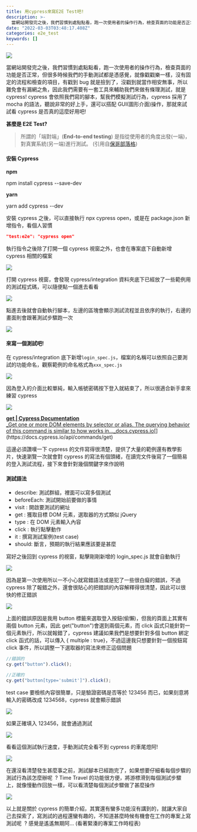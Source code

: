 ```yaml
---
title: 用cypress來寫E2E Test吧!
description: >-
  當網站開發完之後，我們習慣到處點點看，跑一次使用者的操作行為，檢查頁面的功能是否正常，但很多時候我們的手動測試都是憑感覺，就像戳戳樂一樣，沒有固定的流程和檢查的項目，有戳到bug就是撿到了，沒戳到就當作相安無事，所以難免會有漏網之魚，因此我們需要有一套工具來輔助我們來做有條理測試…
date: "2022-03-03T03:48:17.408Z"
categories: e2e_test
keywords: []
---
```


![](/img/1__j7ih2zzcCyifrZJ2lOy0FQ.png)

當網站開發完之後，我們習慣到處點點看，跑一次使用者的操作行為，檢查頁面的功能是否正常，但很多時候我們的手動測試都是憑感覺，就像戳戳樂一樣，沒有固定的流程和檢查的項目，有戳到 bug 就是撿到了，沒戳到就當作相安無事，所以難免會有漏網之魚，因此我們需要有一套工具來輔助我們來做有條理測試，就是 cypress! cypress 會依照我們寫的腳本，幫我們模擬測試行為，cypress 採用了 mocha 的語法，聽說非常的好上手，還可以搭配 GUI(圖形介面)操作，那就來試試看 cypress 是否真的這麼好用吧!

**甚麼是 E2E Test?**

> 所謂的「端對端」(**End-to-end testing**) 是指從使用者的角度出發(一端)，對真實系統(另一端)進行測試。 (引用自[保哥部落格](https://blog.miniasp.com/))

#### 安裝 Cypress

**npm**

npm install cypress --save-dev

**yarn**

yarn add cypress --dev

安裝 cypress 之後，可以直接執行 npx cypress open，或是在 package.json 新增指令，看個人習慣

```json
"test:e2e": "cypress open"
```

執行指令之後除了打開一個 cypress 視窗之外，也會在專案底下自動新增 cypress 相關的檔案

![](/img/1__ftgoiLnqIeepVOfxLolCYA.png)

打開 cypress 視窗，會發現 cypress/integration 資料夾底下已經放了一些範例用的測試程式碼，可以隨便點一個進去看看

![](/img/1__CZwwS6FozeCZF__pBb9ijDg.png)

點進去後就會自動執行腳本，左邊的區塊會顯示測試流程並且依序的執行，右邊的畫面則會跟著測試步驟跑一次

![](/img/1__rrrROOvQCUdv4OneT8AsDQ.gif)

#### 來寫一個測試吧!

在 cypress/integration 底下新增`login_spec.js`，檔案的名稱可以依照自己要測試的功能命名，觀察範例的命名格式為`xxx_spec.js`

![](/img/1__D77MIF__WumCHj9xqZSOCdg.png)

因為登入的介面比較單純，輸入帳號密碼按下登入就結束了，所以很適合新手拿來練習 cypress

![](/img/1__xyPcL8gF2nEcqo3Q6eXj__w.png)

[**get | Cypress Documentation**  
\_Get one or more DOM elements by selector or alias. The querying behavior of this command is similar to how works in…\_docs.cypress.io](https://docs.cypress.io/api/commands/get "https://docs.cypress.io/api/commands/get")[](https://docs.cypress.io/api/commands/get)

這邊必須讚嘆一下 cypress 的文件寫得很清楚，提供了大量的範例還有教學影片，快速瀏覽一次就會對 cypress 的寫法有個頭緒，在讀完文件後寫了一個簡易的登入測試流程，接下來會針對幾個關鍵字來作說明

#### 測試語法

- describe: 測試群組，裡面可以寫多個測試
- beforeEach: 測試開始前要做的事情
- visit : 開啟要測試的網址
- get : 獲取目標 DOM 元素，選取器的方式類似 jQuery
- type : 在 DOM 元素輸入內容
- click : 執行點擊動作
- it : 撰寫測試案例(test case)
- should: 斷言，預期的執行結果應該要是甚麼

寫好之後回到 cypress 的視窗，點擊剛剛新增的 login_spec.js 就會自動執行

![](/img/1__7Vbm3VAc5Qr06__LOgXjmmQ.png)

因為是第一次使用所以一不小心就寫錯語法或是犯了一些很白癡的錯誤，不過 cypress 除了報錯之外，還會很貼心的把錯誤的內容解釋得很清楚，因此可以很快的修正錯誤

![](/img/1__va65Z1Muv0p8LQ2vpp1NQA.png)

上面的錯誤原因是我用 button 標籤來選取登入按鈕(偷懶)，但我的頁面上其實有兩個 button 元素，因此 get("button")會選到兩個元素，而 click 函式只能針對一個元素執行，所以就報錯了，cypress 建議如果我們是想要針對多個 button 綁定 click 函式的話，可以傳入 { multiple : true}，不過這邊我只想要針對一個按鈕寫 click 事件，所以調整一下選取器的寫法來修正這個問題

```javascript
//錯誤的
cy.get("button").click();

//正確的
cy.get("button[type='submit']").click();
```

test case 要檢核內容很簡單，只是驗證密碼是否等於 123456 而已，如果刻意將輸入的密碼改成 1234568，cypress 就會顯示錯誤

![](/img/1____xOYa11X0cUMGhzusCnM7Q.png)

如果正確填入 123456，就會通過測試

![](/img/1__F2N0y5QuGrx6dRv97QrS8Q.png)

看看這個測試執行速度，手動測試完全看不到 cypress 的車尾燈阿!

![](/img/1__JVKvhcu2dNDC__oP33__asog.gif)

在還沒看清楚發生甚麼事之前，測試腳本已經跑完了，如果想要仔細看每個步驟的測試行為該怎麼辦呢  ? Time Travel 的功能很方便，將游標滑到每個測試步驟上，就像慢動作回放一樣，可以看清楚每個測試步驟做了甚麼操作

![](/img/1__iJzZaEmT0bjQ7AElaxI3ug.gif)

以上就是關於 cypress 的簡單介紹，其實還有蠻多功能沒有講到的，就讓大家自己去探索了，寫測試的過程還蠻有趣的，不知道甚麼時候有機會在工作的專案上寫測試呢  ? 感覺是遙遙無期阿… (看著緊湊的專案工作時程表)
